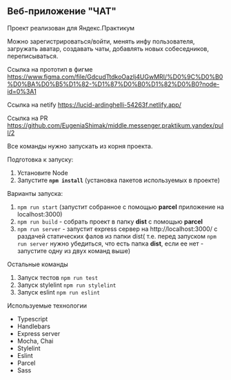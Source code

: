 ## Веб-приложение "ЧАТ"

Проект реализован для Яндекс.Практикум

Можно зарегистрироваться/войти, менять инфу пользователя, загружать аватар, создавать чаты, добавлять новых собеседников, переписываться.

Ссылка на прототип в фигме https://www.figma.com/file/GdcudTtdkoOazIj4UGwMRI/%D0%9C%D0%B0%D0%BA%D0%B5%D1%82-%D1%87%D0%B0%D1%82%D0%B0?node-id=0%3A1

Ссылка на netify https://lucid-ardinghelli-54263f.netlify.app/

Ссылка на PR https://github.com/EugeniaShimak/middle.messenger.praktikum.yandex/pull/2

Все команды нужно запускать из корня проекта.


Подготовка к запуску:
1) Установите Node
2) Запустите **`npm install`** (установка пакетов используемых в проекте)

Варианты запуска:
1) `npm run start` (запустит  собранное с помощью **parcel** приложение на localhost:3000)
2) `npm run build` - собрать проект в папку **dist**  с помощью **parcel**
3) `npm run server` - запустит express сервер на http://localhost:3000/ с раздачей статических фалов из папки dist( т.е. перед запуском `npm run server` нужно убедиться, что есть папка **dist**, если ее нет - запустите одну из двух команд выше)

Остальные команды
1) Запуск тестов `npm run test`
2) Запуск stylelint `npm run stylelint`
3) Запуск eslint `npm run eslint`

Используемые технологии
- Typescript
- Handlebars
- Express server
- Mocha, Chai
- Stylelint
- Eslint
- Parcel
- Sass
